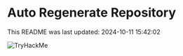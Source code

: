 # Auto Regenerate Repository

This README was last updated: 2024-10-11 15:42:02

 ![TryHackMe](https://tryhackme.com/badge/533634)